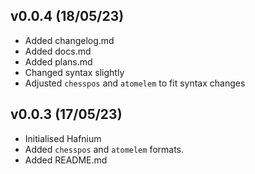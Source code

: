 ## v0.0.4 (18/05/23)
- Added changelog.md
- Added docs.md
- Added plans.md
- Changed syntax slightly
- Adjusted `chesspos` and `atomelem` to fit syntax changes
## v0.0.3 (17/05/23)
- Initialised Hafnium
- Added `chesspos` and `atomelem` formats.
- Added README.md
